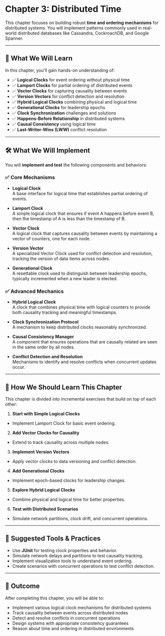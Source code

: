 # Chapter 3: Distributed Time

This chapter focuses on building robust **time and ordering mechanisms** for distributed systems. You will implement patterns commonly used in real-world distributed databases like Cassandra, CockroachDB, and Google Spanner.

---

## 🎯 What We Will Learn

In this chapter, you'll gain hands-on understanding of:

- ✅ **Logical Clocks** for event ordering without physical time
- ✅ **Lamport Clocks** for partial ordering of distributed events
- ✅ **Vector Clocks** for capturing causality between events
- ✅ **Version Vectors** for conflict detection and resolution
- ✅ **Hybrid Logical Clocks** combining physical and logical time
- ✅ **Generational Clocks** for leadership epochs
- ✅ **Clock Synchronization** challenges and solutions
- ✅ **Happens-Before Relationship** in distributed systems
- ✅ **Causal Consistency** using logical time
- ✅ **Last-Writer-Wins (LWW)** conflict resolution

---

## 🛠 What We Will Implement

You will **implement and test** the following components and behaviors:

### ✅ Core Mechanisms

- **Logical Clock**  
  A base interface for logical time that establishes partial ordering of events.

- **Lamport Clock**  
  A simple logical clock that ensures if event A happens before event B, then the timestamp of A is less than the timestamp of B.

- **Vector Clock**  
  A logical clock that captures causality between events by maintaining a vector of counters, one for each node.

- **Version Vector**  
  A specialized Vector Clock used for conflict detection and resolution, tracking the version of data items across nodes.

- **Generational Clock**  
  A resettable clock used to distinguish between leadership epochs, typically incremented when a new leader is elected.

### ✅ Advanced Mechanics

- **Hybrid Logical Clock**  
  A clock that combines physical time with logical counters to provide both causality tracking and meaningful timestamps.

- **Clock Synchronization Protocol**  
  A mechanism to keep distributed clocks reasonably synchronized.

- **Causal Consistency Manager**  
  A component that ensures operations that are causally related are seen in the same order by all nodes.

- **Conflict Detection and Resolution**  
  Mechanisms to identify and resolve conflicts when concurrent updates occur.

---

## 📘 How We Should Learn This Chapter

This chapter is divided into incremental exercises that build on top of each other:

1. **Start with Simple Logical Clocks**
  - Implement Lamport Clock for basic event ordering.

2. **Add Vector Clocks for Causality**
  - Extend to track causality across multiple nodes.

3. **Implement Version Vectors**
  - Apply vector clocks to data versioning and conflict detection.

4. **Add Generational Clocks**
  - Implement epoch-based clocks for leadership changes.

5. **Explore Hybrid Logical Clocks**
  - Combine physical and logical time for better properties.

6. **Test with Distributed Scenarios**
  - Simulate network partitions, clock drift, and concurrent operations.

---

## 🧪 Suggested Tools & Practices

- Use **JUnit** for testing clock properties and behavior.
- Simulate network delays and partitions to test causality tracking.
- Implement visualization tools to understand event ordering.
- Create scenarios with concurrent operations to test conflict detection.

---

## 🚀 Outcome

After completing this chapter, you will be able to:

- Implement various logical clock mechanisms for distributed systems
- Track causality between events across distributed nodes
- Detect and resolve conflicts in concurrent operations
- Design systems with appropriate consistency guarantees
- Reason about time and ordering in distributed environments
